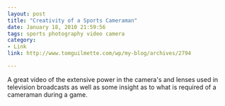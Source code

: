 ```yaml
---
layout: post
title: "Creativity of a Sports Cameraman"
date: January 18, 2010 21:59:56
tags: sports photography video camera
category:
- Link
link: http://www.tomguilmette.com/wp/my-blog/archives/2794

---
```


A great video of the extensive power in the camera's and lenses used in television broadcasts as well as some insight as to what is required of a cameraman during a game.
